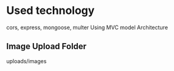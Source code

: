 # Used technology

cors, express, mongoose, multer
Using MVC model Architecture

## Image Upload Folder

uploads/images
